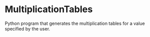 # MultiplicationTables
Python program that generates the multiplication tables for a value specified by the user.
